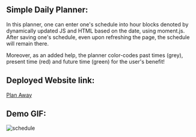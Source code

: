## Simple Daily Planner:

In this planner, one can enter one's schedule into hour blocks denoted by dynamically updated JS and HTML based on the date, using moment.js. After saving one's schedule, even upon refreshing the page, the schedule will remain there.

Moreover, as an added help, the planner color-codes past times (grey), present time (red) and future time (green) for the user's benefit!

## Deployed Website link:

[Plan Away](https://jtbataille.github.io/DailyPlannerHW5/)

## Demo GIF:
![schedule](https://user-images.githubusercontent.com/65187093/88464354-fdab7300-ce87-11ea-92f1-ff7303694ae2.gif)
